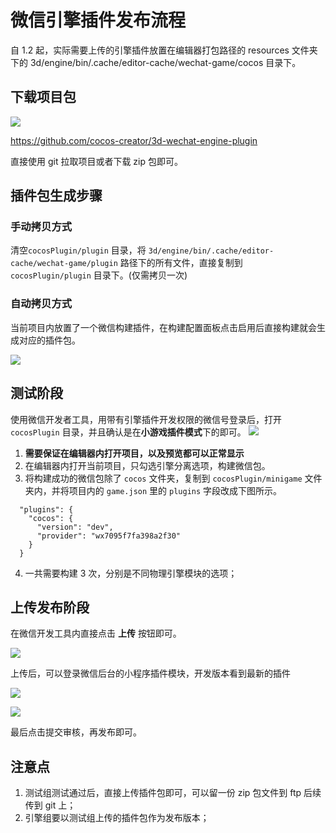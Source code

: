 # 微信引擎插件发布流程

自 1.2 起，实际需要上传的引擎插件放置在编辑器打包路径的 resources 文件夹下的 3d/engine/bin/.cache/editor-cache/wechat-game/cocos 目录下。

## 下载项目包

![](./images/download.png)

<https://github.com/cocos-creator/3d-wechat-engine-plugin>

直接使用 git 拉取项目或者下载 zip 包即可。

## 插件包生成步骤

### 手动拷贝方式

清空`cocosPlugin/plugin` 目录，将 `3d/engine/bin/.cache/editor-cache/wechat-game/plugin` 路径下的所有文件，直接复制到 `cocosPlugin/plugin` 目录下。(仅需拷贝一次)

### 自动拷贝方式

当前项目内放置了一个微信构建插件，在构建配置面板点击启用后直接构建就会生成对应的插件包。

![](./images/publish.png)

## 测试阶段

使用微信开发者工具，用带有引擎插件开发权限的微信号登录后，打开 `cocosPlugin` 目录，并且确认是在**小游戏插件模式**下的即可。
![](./images/wechat_dev_tools.png)

1. **需要保证在编辑器内打开项目，以及预览都可以正常显示**
2. 在编辑器内打开当前项目，只勾选引擎分离选项，构建微信包。
3. 将构建成功的微信包除了 `cocos` 文件夹，复制到 `cocosPlugin/minigame` 文件夹内，并将项目内的 `game.json` 里的 `plugins` 字段改成下图所示。

```
  "plugins": {
    "cocos": {
      "version": "dev",
      "provider": "wx7095f7fa398a2f30"
    }
  }
```

4. 一共需要构建 3 次，分别是不同物理引擎模块的选项；

## 上传发布阶段

在微信开发工具内直接点击 **上传** 按钮即可。

![](./images/upload.png)

上传后，可以登录微信后台的小程序插件模块，开发版本看到最新的插件

![](./images/step1.png)

![](./images/step2.png)

最后点击提交审核，再发布即可。

## 注意点

1. 测试组测试通过后，直接上传插件包即可，可以留一份 zip 包文件到 ftp 后续传到 git 上；
2. 引擎组要以测试组上传的插件包作为发布版本；
